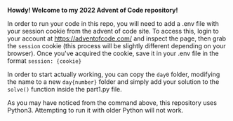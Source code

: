 <b>Howdy!  Welcome to my 2022 Advent of Code repository!</b>

In order to run your code in this repo, you will need to add a .env file with your session cookie from the advent of code site.  To access this, login to your account at https://adventofcode.com/ and inspect the page, then grab the `session` cookie (this process will be slightly different depending on your browser).  Once you've acquired the cookie, save it in your .env file in the format `session: {cookie}`

In order to start actually working, you can copy the `day0` folder, modifying the name to a new `day{number}` folder and simply add your solution to the `solve()` function inside the part1.py file.

As you may have noticed from the command above, this repository uses Python3.  Attempting to run it with older Python will not work.